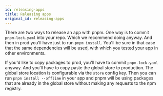 ```yaml
---
id: releasing-apps
title: Releasing apps
original_id: releasing-apps
---
```


There are two ways to release an app with pnpm. One way is to commit `pnpm-lock.yaml` into your repo.
Which we recommend doing anyway. And then in prod you'll have just to run `pnpm install`.
You'll be sure in that case that the same dependencies will be used, with which you tested your app in other environments.

If you'd like to copy packages to prod, you'll have to commit `pnpm-lock.yaml` anyway. And you'll have to
copy paste the global store to production. The global store location is configurable
via the `store` config key.
Then you can run `pnpm install --offline` in your app and pnpm will be using packages that are already in the
global store without making any requests to the npm registry.
